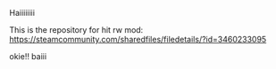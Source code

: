 Haiiiiiiii

This is the repository for hit rw mod:
https://steamcommunity.com/sharedfiles/filedetails/?id=3460233095

okie!! baiii
